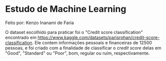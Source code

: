 # Estudo de Machine Learning
Feito por: Kenzo Inanami de Faria

O dataset escolhido para praticar foi o "Credit score classification" encontrado em https://www.kaggle.com/datasets/parisrohan/credit-score-classification. Ele contem informações pessoais e financeiras de 12500 pessoas, e foi criado com a finalidade de classificar o _credit score_ delas em "Good", "Standard" ou "Poor", bom, regular ou ruim, respectivamente.
